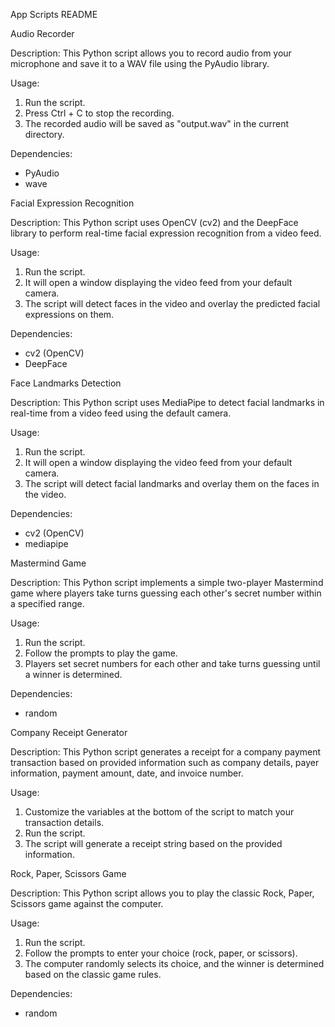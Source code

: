 App Scripts README

 Audio Recorder

Description:
This Python script allows you to record audio from your microphone and save it to a WAV file using the PyAudio library.

Usage:
1. Run the script.
2. Press Ctrl + C to stop the recording.
3. The recorded audio will be saved as "output.wav" in the current directory.

Dependencies:
- PyAudio
- wave

 Facial Expression Recognition

Description:
This Python script uses OpenCV (cv2) and the DeepFace library to perform real-time facial expression recognition from a video feed.

Usage:
1. Run the script.
2. It will open a window displaying the video feed from your default camera.
3. The script will detect faces in the video and overlay the predicted facial expressions on them.

Dependencies:
- cv2 (OpenCV)
- DeepFace

 Face Landmarks Detection

Description:
This Python script uses MediaPipe to detect facial landmarks in real-time from a video feed using the default camera.

Usage:
1. Run the script.
2. It will open a window displaying the video feed from your default camera.
3. The script will detect facial landmarks and overlay them on the faces in the video.

Dependencies:
- cv2 (OpenCV)
- mediapipe

 Mastermind Game

Description:
This Python script implements a simple two-player Mastermind game where players take turns guessing each other's secret number within a specified range.

Usage:
1. Run the script.
2. Follow the prompts to play the game.
3. Players set secret numbers for each other and take turns guessing until a winner is determined.

Dependencies:
- random

 Company Receipt Generator

Description:
This Python script generates a receipt for a company payment transaction based on provided information such as company details, payer information, payment amount, date, and invoice number.

Usage:
1. Customize the variables at the bottom of the script to match your transaction details.
2. Run the script.
3. The script will generate a receipt string based on the provided information.

 Rock, Paper, Scissors Game

Description:
This Python script allows you to play the classic Rock, Paper, Scissors game against the computer.

Usage:
1. Run the script.
2. Follow the prompts to enter your choice (rock, paper, or scissors).
3. The computer randomly selects its choice, and the winner is determined based on the classic game rules.

Dependencies:
- random
